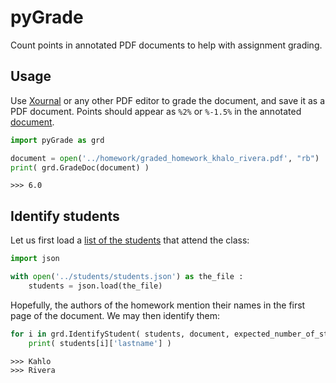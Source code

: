 # pyGrade

Count points in annotated PDF documents to help with assignment grading.

## Usage

Use  [Xournal](http://xournal.sourceforge.net/) or any other PDF editor to grade the document, and save it as a PDF document. Points should appear as `%2%` or `%-1.5%` in the annotated [document](./homework/graded_homework_khalo_rivera.pdf).

```python
import pyGrade as grd

document = open('../homework/graded_homework_khalo_rivera.pdf', "rb")
print( grd.GradeDoc(document) )
```
```console
>>> 6.0
```

## Identify students

Let us first load a [list of the students](../students/students.json) that attend the class:
```python
import json

with open('../students/students.json') as the_file :
    students = json.load(the_file)
```

Hopefully, the authors of the homework mention their names in the first page of the document. We may then identify them:

```python
for i in grd.IdentifyStudent( students, document, expected_number_of_students = 2 ) :
    print( students[i]['lastname'] )
```
```console
>>> Kahlo
>>> Rivera
```
